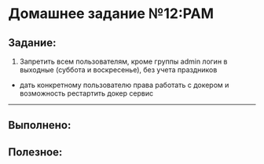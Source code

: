 # **Домашнее задание №12:PAM**

## **Задание:**
1. Запретить всем пользователям, кроме группы admin логин в выходные (суббота и воскресенье), без учета праздников
* дать конкретному пользователю права работать с докером
и возможность рестартить докер сервис

---

## **Выполнено:**


## **Полезное:**

